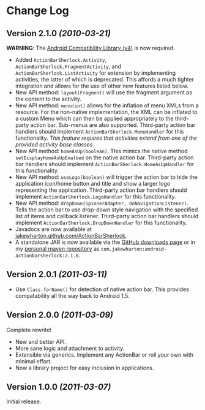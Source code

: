 Change Log
===============================================================================

Version 2.1.0 *(2010-03-21)*
----------------------------

**WARNING**: The [Android Compatibility Library (v4)][1] is now required.

 * Added `ActionBarSherlock.Activity`, `ActionBarSherlock.FragmentActivity`,
   and `ActionBarSherlock.ListActivity` for extension by implementing
   activities, the latter of which is deprecated. This affords a much tighter
   integration and allows for the use of other new features listed below.
 * New API method: `layout(Fragment)` will use the fragment argument as the
   content to the activity.
 * New API method: `menu(int)` allows for the inflation of menu XMLs from a
   resource. For the non-native implementation, the XML can be inflated to a
   custom Menu which can then be applied appropriately to the third-party
   action bar. Sub-menus are also supported. Third-party action bar handlers
   should implement `ActionBarSherlock.MenuHandler` for this functionality.
   *This feature requires that activities extend from one of the provided
   activity base classes.*
 * New API method: `homeAsUp(boolean)`. This mimics the native method
   `setDisplayHomeAsUpEnalbed` on the native action bar. Third-party action bar
   handlers should implement `ActionBarSherlock.HomeAsUpHandler` for this
   functionality.
 * New API method: `useLogo(boolean)` will trigger the action bar to hide the
   application icon/home button and title and show a larger logo representing
   the application. Third-party action bar handlers should implement
   `ActionBarSherlock.LogoHandler` for this functionality.
 * New API method: `dropDown(SpinnerAdapter, OnNavigationListener)`. Tells the
   action bar to use drop-down style navigation with the specified list of
   items and callback listener. Third-party action bar handlers should
   implement `ActionBarSherlock.DropDownHandler` for this functionality.
 * Javadocs are now available at [jakewharton.github.com/ActionBarSherlock][2].
 * A standalone JAR is now available via the [GitHub downloads page][3] or in my
   [personal maven repository][4] as
   `com.jakewharton:android-actionbarsherlock:2.1.0`.


Version 2.0.1 *(2011-03-11)*
----------------------------

 * Use `Class.forName()` for detection of native action bar. This provides
   compatability all the way back to Android 1.5.


Version 2.0.0 *(2011-03-09)*
----------------------------
Complete rewrite!

 * New and better API.
 * More sane logic and attachment to activity.
 * Extensible via generics. Implement any ActionBar or roll your own with
   minimal effort.
 * Now a library project for easy inclusion in applications.


Version 1.0.0 *(2011-03-07)*
----------------------------
Initial release.





 [1]: http://android-developers.blogspot.com/2011/03/fragments-for-all.html
 [2]: http://jakewharton.github.com/ActionBarSherlock/
 [3]: https://github.com/JakeWharton/ActionBarSherlock/downloads
 [4]: http://repository.jakewharton.com
